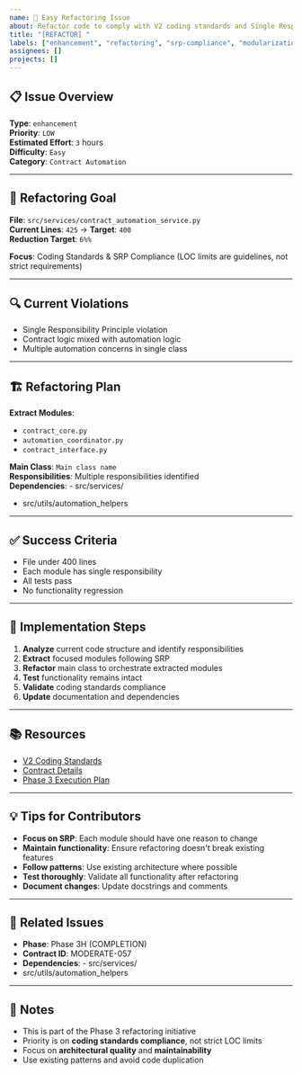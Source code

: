 ```yaml
---
name: 🚀 Easy Refactoring Issue
about: Refactor code to comply with V2 coding standards and Single Responsibility Principle
title: "[REFACTOR] "
labels: ["enhancement", "refactoring", "srp-compliance", "modularization", "good first issue", "easy"]
assignees: []
projects: []
---
```


## 📋 **Issue Overview**

**Type**: `enhancement`  
**Priority**: `LOW`  
**Estimated Effort**: `3` hours  
**Difficulty**: `Easy`  
**Category**: `Contract Automation`

---

## 🎯 **Refactoring Goal**

**File**: `src/services/contract_automation_service.py`  
**Current Lines**: `425` → **Target**: `400`  
**Reduction Target**: `6%%`

**Focus**: Coding Standards & SRP Compliance (LOC limits are guidelines, not strict requirements)

---

## 🔍 **Current Violations**

- Single Responsibility Principle violation
- Contract logic mixed with automation logic
- Multiple automation concerns in single class

---

## 🏗️ **Refactoring Plan**

**Extract Modules**:
- `contract_core.py`
- `automation_coordinator.py`
- `contract_interface.py`

**Main Class**: `Main class name`  
**Responsibilities**: Multiple responsibilities identified  
**Dependencies**: - src/services/
- src/utils/automation_helpers

---

## ✅ **Success Criteria**

- File under 400 lines
- Each module has single responsibility
- All tests pass
- No functionality regression

---

## 🚀 **Implementation Steps**

1. **Analyze** current code structure and identify responsibilities
2. **Extract** focused modules following SRP
3. **Refactor** main class to orchestrate extracted modules
4. **Test** functionality remains intact
5. **Validate** coding standards compliance
6. **Update** documentation and dependencies

---

## 📚 **Resources**

- [V2 Coding Standards](../docs/CODING_STANDARDS.md)
- [Contract Details](../contracts/phase3h_completion_contracts.json)
- [Phase 3 Execution Plan](../contracts/PHASE3_COMPLETE_EXECUTION_PLAN.md)

---

## 💡 **Tips for Contributors**

- **Focus on SRP**: Each module should have one reason to change
- **Maintain functionality**: Ensure refactoring doesn't break existing features
- **Follow patterns**: Use existing architecture where possible
- **Test thoroughly**: Validate all functionality after refactoring
- **Document changes**: Update docstrings and comments

---

## 🔗 **Related Issues**

- **Phase**: Phase 3H (COMPLETION)
- **Contract ID**: MODERATE-057
- **Dependencies**: - src/services/
- src/utils/automation_helpers

---

## 📝 **Notes**

- This is part of the Phase 3 refactoring initiative
- Priority is on **coding standards compliance**, not strict LOC limits
- Focus on **architectural quality** and **maintainability**
- Use existing patterns and avoid code duplication
